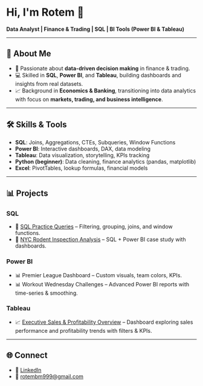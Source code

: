 # Hi, I'm Rotem 👋  
**Data Analyst | Finance & Trading | SQL | BI Tools (Power BI & Tableau)**  

---

## 🔹 About Me  
- 🎯 Passionate about **data-driven decision making** in finance & trading.  
- 💻 Skilled in **SQL**, **Power BI**, and **Tableau**, building dashboards and insights from real datasets.  
- 📈 Background in **Economics & Banking**, transitioning into data analytics with focus on **markets, trading, and business intelligence**.  

---

## 🛠 Skills & Tools  
- **SQL**: Joins, Aggregations, CTEs, Subqueries, Window Functions  
- **Power BI**: Interactive dashboards, DAX, data modeling  
- **Tableau**: Data visualization, storytelling, KPIs tracking  
- **Python (beginner)**: Data cleaning, finance analytics (pandas, matplotlib)  
- **Excel**: PivotTables, lookup formulas, financial models  

---

## 📊 Projects  

### SQL  
- 📄 [SQL Practice Queries](sql_practice_queries.sql) – Filtering, grouping, joins, and window functions.  
- 📄 [NYC Rodent Inspection Analysis](https://github.com/RBE81151/NYC-Rodent-Analysis) – SQL + Power BI case study with dashboards.  

### Power BI  
- 📊 Premier League Dashboard – Custom visuals, team colors, KPIs.  
- 📊 Workout Wednesday Challenges – Advanced Power BI reports with time-series & smoothing.  

### Tableau  
- 📈 [Executive Sales & Profitability Overview](https://public.tableau.com/views/SuperstoreSalesProfitability_twb/ExecutiveOverview) – Dashboard exploring sales performance and profitability trends with filters & KPIs.  

---

## 🌐 Connect  
- 🔗 [LinkedIn](https://www.linkedin.com/in/rotem-ben-mouyal-635458171/)  
- 📧 rotembm999@gmail.com  
